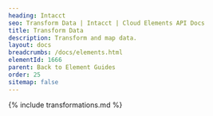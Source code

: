 ```yaml
---
heading: Intacct
seo: Transform Data | Intacct | Cloud Elements API Docs
title: Transform Data
description: Transform and map data.
layout: docs
breadcrumbs: /docs/elements.html
elementId: 1666
parent: Back to Element Guides
order: 25
sitemap: false
---
```


{% include transformations.md %}
